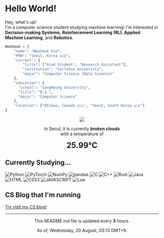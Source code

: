 <h1>Hello World!</h1>

<p>Hey, what's up! </br>
I'm a computer science student studying machine learning! I'm interested in <b>Decision-making Systems</b>, <b>Reinforcement Learning (RL)</b>, <b>Applied Machine Learning</b>, and <b>Robotics</b>.</p>

```python
WooSeok = {
    "name": "WooSeok Kim",
    "POB": "Seoul, Korea 🇰🇷",
    "current": {
        "title": ["Grad Student", "Research Assistant"],
        "institution": "Carleton University",
        "major": "Computer Science (Data Science)"
    },
    "education": {
      "school": "SangMyung University",
      "title": "B.S.",
      "major": "Computer Science"
    },
    "location": ["Ottawa, Canada 🇨🇦", "Seoul, South Korea 🇰🇷"]
}
```

<p align="center">
    <img src="http://openweathermap.org/img/wn/04n@2x.png"/>
    <p align="center">In Seoul, it is currently <b><i>broken clouds</i></b><br>
    with a temperature of</p>
    <div align="center" style="font-size: 25px"><b>25.99°C</b></div>
</p>

<h2>Currently Studying...</h2>

![Python](https://img.shields.io/badge/-Python-3776AB?style=for-the-badge&logo=python&logoColor=ffffff)
![PyTorch](https://img.shields.io/badge/-PyTorch-EE4C2C?style=for-the-badge&logo=numpy&logoColor=ffffff)
![NumPy](https://img.shields.io/badge/-NumPy-013243?style=for-the-badge&logo=numpy&logoColor=ffffff)
![pandas](https://img.shields.io/badge/-pandas-150458?style=for-the-badge&logo=pandas&logoColor=ffffff)
![C](https://img.shields.io/badge/-C-A8B9CC?style=for-the-badge&logo=c&logoColor=000000)
![C++](https://img.shields.io/badge/-c++-00599C?style=for-the-badge&logo=c%2B%2B)
![Rust](https://img.shields.io/badge/-rust-000000?style=for-the-badge&logo=ffffff)
![Java](https://img.shields.io/badge/-Java-CC333C?style=for-the-badge&logo=java)
![HTML](https://img.shields.io/badge/-HTML5-FF5733?style=for-the-badge&logo=html5&logoColor=ffffff)
![CSS3](https://img.shields.io/badge/-CSS3-307AC6?style=for-the-badge&logo=css3)
![JAVASCRIPT](https://img.shields.io/badge/-JavaScript-F7DF1E?style=for-the-badge&logo=javascript&logoColor=000000&labelColor=F7DF1E&color=F7DF1E)
![Lua](https://img.shields.io/badge/-Lua-070078?style=for-the-badge&logo=lua)

<h2>CS Blog that I'm running</h2>

[Try visit my CS blog!](https://3seoksw.github.io)

---
<p align="center">This README.md file is updated every <b>3</b> hours.</p>
<p align="center">As of, Wednesday, 20 August, 03:13 GMT+9.</p>
